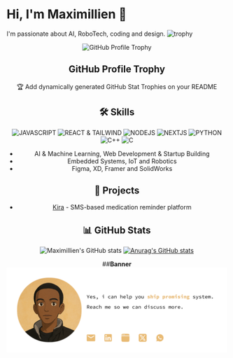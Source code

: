 # Hi, I'm **Maximillien** 👋

I'm passionate about AI, RoboTech, coding and design.
![trophy](https://github-profile-trophy.vercel.app/?username=Maximillien-kol&theme=dark)

<div align="center">
  <img width="140" src="https://user-images.githubusercontent.com/6661165/91657958-61b4fd00-eb00-11ea-9def-dc7ef5367e34.png"  alt="GitHub Profile Trophy"/>
  <h2 align="center">GitHub Profile Trophy</h2>
  <p align="center">🏆 Add dynamically generated GitHub Stat Trophies on your README</p>
</div>
<div align="center">

## 🛠 **Skills**
![JAVASCRIPT](https://img.shields.io/badge/JavaScript-ES6-yellow)
![REACT & TAILWIND](https://img.shields.io/badge/REACT&TAILWINDCSS-blue)
![NODEJS](https://img.shields.io/badge/NODEJS-orange)
![NEXTJS](https://img.shields.io/badge/CNEXTJS-blue)
![PYTHON](https://img.shields.io/badge/PYTHON-ES6-yellow)
![C++](https://img.shields.io/badge/C++-orange)
![C](https://img.shields.io/badge/C-blue)


- AI & Machine Learning, Web Development & Startup Building
- Embedded Systems, IoT and Robotics
- Figma, XD, Framer and SolidWorks

## 📂 **Projects**
- [Kira](https://github.com/maximillien/kira) - SMS-based medication reminder platform

## 📊 **GitHub Stats**
![Maximillien's GitHub stats](https://github-readme-stats.vercel.app/api?username=maximillien&show_icons=true&theme=radical)
[![Anurag's GitHub stats](https://github-readme-stats.vercel.app/api?username=maximillien)](https://github.com/anuraghazra/github-readme-stats)

##**Banner**
![Banner](banner.png)
